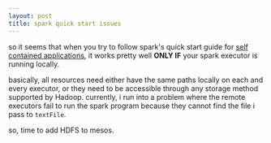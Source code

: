 ```yaml
---
layout: post
title: spark quick start issues
---
```


so it seems that when you try to follow spark's quick start guide for
[self contained applications][1], it works pretty well **ONLY IF**
your spark executor is running locally.

basically, all resources need either have the same paths locally on
each and every executor, or they need to be accessible through any
storage method supported by Hadoop. currently, i run into a problem
where the remote executors fail to run the spark program because they
cannot find the file i pass to `textFile`.

so, time to add HDFS to mesos.

  [1]: http://spark.apache.org/docs/latest/quick-start.html#self-contained-applications
